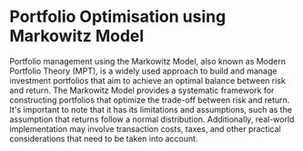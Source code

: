 # Portfolio Optimisation using Markowitz Model
Portfolio management using the Markowitz Model, also known as Modern Portfolio Theory (MPT), is a widely used approach to build and manage investment portfolios that aim to achieve an optimal balance between risk and return.
The Markowitz Model provides a systematic framework for constructing portfolios that optimize the trade-off between risk and return. It's important to note that it has its limitations and assumptions, such as the assumption that returns follow a normal distribution. Additionally, real-world implementation may involve transaction costs, taxes, and other practical considerations that need to be taken into account.
